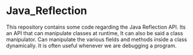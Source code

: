# Java_Reflection
This repository contains some code regarding the Java Reflection API. Its an API that can manipulate classes at runtime, It can also be said a class manipulator. Can manipulate the various fields and methods inside a class dynamically. It is often useful whenever we are debugging a program.

